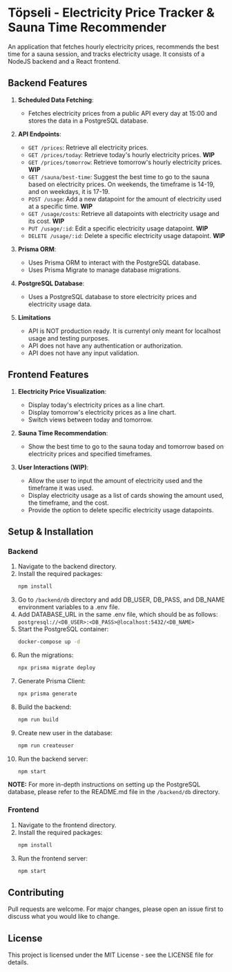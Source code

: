# Töpseli - Electricity Price Tracker & Sauna Time Recommender

An application that fetches hourly electricity prices, recommends the best time for a sauna session, and tracks electricity usage. It consists of a NodeJS backend and a React frontend.

## Backend Features

1. **Scheduled Data Fetching**:
   - Fetches electricity prices from a public API every day at 15:00 and stores the data in a PostgreSQL database.

2. **API Endpoints**:
   - `GET /prices`: Retrieve all electricity prices.
   - `GET /prices/today`: Retrieve today's hourly electricity prices. **WIP**
   - `GET /prices/tomorrow`: Retrieve tomorrow's hourly electricity prices. **WIP**
   - `GET /sauna/best-time`: Suggest the best time to go to the sauna based on electricity prices. On weekends, the timeframe is 14-19, and on weekdays, it is 17-19.
   - `POST /usage`: Add a new datapoint for the amount of electricity used at a specific time. **WIP**
   - `GET /usage/costs`: Retrieve all datapoints with electricity usage and its cost. **WIP**
   - `PUT /usage/:id`: Edit a specific electricity usage datapoint. **WIP**
   - `DELETE /usage/:id`: Delete a specific electricity usage datapoint. **WIP**

3. **Prisma ORM**:
   - Uses Prisma ORM to interact with the PostgreSQL database.
   - Uses Prisma Migrate to manage database migrations.

4. **PostgreSQL Database**:
   - Uses a PostgreSQL database to store electricity prices and electricity usage data.

4. **Limitations**
    - API is NOT production ready. It is currentyl only meant for localhost usage and testing purposes.
    - API does not have any authentication or authorization.
    - API does not have any input validation.
## Frontend Features

1. **Electricity Price Visualization**:
   - Display today's electricity prices as a line chart.
   - Display tomorrow's electricity prices as a line chart.
   - Switch views between today and tomorrow.

2. **Sauna Time Recommendation**:
   - Show the best time to go to the sauna today and tomorrow based on electricity prices and specified timeframes.

3. **User Interactions (WIP)**:
   - Allow the user to input the amount of electricity used and the timeframe it was used.
   - Display electricity usage as a list of cards showing the amount used, the timeframe, and the cost.
   - Provide the option to delete specific electricity usage datapoints.

## Setup & Installation

### Backend

1. Navigate to the backend directory.
2. Install the required packages:
   ```bash
   npm install
   ```
3. Go to `/backend/db` directory and add DB_USER, DB_PASS, and DB_NAME environment variables to a .env file.
4. Add DATABASE_URL in the same .env file, which should be as follows: `postgresql://<DB_USER>:<DB_PASS>@localhost:5432/<DB_NAME>`
5. Start the PostgreSQL container:
    ```bash
    docker-compose up -d
    ```
6. Run the migrations:
   ```bash
   npx prisma migrate deploy
   ```
7. Generate Prisma Client:
    ```bash
    npx prisma generate
    ```
8. Build the backend:
    ```bash
    npm run build
    ```
9. Create new user in the database:
    ```bash
    npm run createuser
    ```
10. Run the backend server:
    ```bash
    npm start
    ```

**NOTE:** For more in-depth instructions on setting up the PostgreSQL database, please refer to the README.md file in the `/backend/db` directory.
### Frontend

1. Navigate to the frontend directory.
2. Install the required packages:
   ```bash
   npm install
   ```
3. Run the frontend server:
    ```bash
    npm start
    ```

## Contributing

Pull requests are welcome. For major changes, please open an issue first to discuss what you would like to change.

## License

This project is licensed under the MIT License - see the LICENSE file for details.